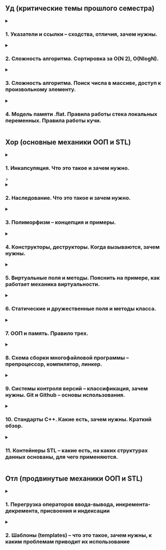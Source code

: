 <h2>Уд (критические темы прошлого семестра)</h2>

<details>
<summary><h3>1. Указатели и ссылки – сходства, отличия, зачем нужны.</h3></summary>

Указатели и ссылки предоставляют косвенный доступ к данным (переменным, массивам, структурам и тп), т.е. позволяют работать с объектами (которые могут быть а) очень большими, б) зарыты в памяти компьютера), не копируя их напрямую.

Указатели:

  * Хранят адрес объекта в памяти.
  * Могут быть null, указывая на отсутствие объекта.
  * Могут быть перенаправлены на другой объект после инициализации.
  * Требуют ручного управления памятью (выделение и освобождение!).
    
Ссылки:

  * Являются псевдонимами для существующих объектов.
  * Не могут быть null (не может быть ссылки на несуществующий элемент).
  * Не могут быть перенаправлены после инициализации.
  * Автоматически управляются системой (не требуют ручного выделения/освобождения памяти).

Зачем нужны:

* Передача больших объектов в функции: Используя указатели и ссылки, мы избегаем ненужного копирования, что повышает производительность.
* Динамическое выделение памяти: Позволяют создавать объекты в куче.
* Полиморфизм: Позволяют работать с объектами разных типов через общий интерфейс.

</details>

<details>
<summary><h3>2. Сложность алгоритма. Сортировка за О(N 2), O(NlogN).</h3></summary>

Любой алгоритм можно оценить по уровню сложности исходя из пропорциональности выполнения операции и количества элементов. 

O(N^2): 
  * Алгоритмы с квадратичной сложностью выполняют операции пропорционально квадрату количества элементов. 
  * Примеры: сортировка пузырьком, сортировка вставками, сортировка выбором.
  * Подходят для небольших наборов данных.

O(NlogN):
  * Алгоритмы с логарифмической сложностью выполняют операции пропорционально N*log(N).
  * Примеры: быстрая сортировка, сортировка методом Хоара, сортировка расчёсткой.
  * Более эффективны для больших наборов данных.
  * 
Важно помнить, что в разных ситуациях нужно применять разные алгоритмы разной сложности. Нет смысла сортировать учеников одной группы по баллам, используя метод рассчёски.

</details>

<details>
<summary><h3>3. Сложность алгоритма. Поиск числа в массиве, доступ к произвольному элементу.</h3></summary>

Сложность алгоритмов смотри предыдущий вопрос.

Поиск в отсортированном массиве:

  * Бинарный поиск: O(logN) - эффективен благодаря делению массива пополам на каждом шаге. А поскольку массив отсортирован, то с одно стороны элементы больше (или равны) искомому, а с другой стороны -- меньше (или равны).

Поиск в неотсортированном массиве:

  * Линейный поиск: O(N) - необходимо проверить каждый элемент.

Доступ к произвольному элементу массива: 
  * O(1) - прямой доступ по индексу.

</details>

<details>
<summary><h3>4. Модель памяти .flat. Правила работы стека локальных переменных. Правила работы кучи.</h3></summary>

В этой модели все сегменты памяти (код, данные, стек, куча) располагаются в едином адресном пространстве.
    * Упрощает управление памятью и доступ к данным.

Модель памяти .flat представляет собой сегменты памятиЮ которые располагаются в едином адресном пространстве:
	Глобальные переменные → текст программы (машинный код) → стек локальных 	переменных → куча. 
В стеке локальных переменных хранятся указатели на переменные, объявленные, но не инициализированные данные, оболочка объектов. В куче хранятся сами данные, на которые указываю переменные из стека локальных переменных. Именно в ней хранятся элементы массивов, других структур. Когда мы обращается к переменной, мы обращается в стеку локальных переменных, откуда мы перенаправляемся на адрес в куче, по которому «живёт» наш объект.  

Стек:

  * Используется для хранения локальных переменных и информации о вызовах функций.
  * Автоматически управляется системой (выделение и освобождение памяти).

Куча:
  * Область памяти для динамического выделения.
  * Программист сам управляет памятью (выделение с помощью new, освобождение с помощью delete).
  * Позволяет создавать объекты произвольного размера и времени жизни.
  * Важно помнить, что кучу необходимо очищать, нельзя удалять указатели на объекты, не удаляя данные по этим ссылкам. Это приводит к утечке данных — не приятно.

</details>

<h2>Хор (основные механики ООП и STL)</h2>

<details>
<summary><h3>1. Инкапсуляция. Что это такое и зачем нужно.</h3>></summary>

Если писать объекты с отрытым доступом, то может возникнуть ряд проблем:
1) вызывающий код может всё сломать;
2) вызывающий код обязан знать внутреннюю логику, как минимум вызывать init и finalize, хотя это внутренне дело объекта;
3) вызывающий код зачем то должен знать объект со всеми его полями, хотя логически хочет видеть просто объект.

Для решения эти проблем используют инкапсуляцию — скрытие данных объекта. С помощью инкапсуляции мы сами регулируем то, как именно пользователь будет обращаться к объекту, ставим ему чёткие рамки.

Теперь:
1) Вызывающий код не может ничего сломать, по крайней мере, очевидным образом;
2) Аналоги init и finalize срабатывают сами в нужный момент;
3) Вызывающий код не должен знать про изнанку реализации;
4) Код чище и читаемее.

</details>

<details>
<summary><h3>2. Наследование. Что это такое и зачем нужно.</h3></summary>

Общая идея наследования заключается в выделении общего поведения у разных классов в отдельный класс-предок. То есть всё наследование — это про то, как не писать повторно один и тот же код для «почти одинаковых» сущностей.

Пример, мы хотим работать с системой зоопарка. Для этого мы можем написать классы под каждого сотрудника, где будут прописаны его обязанности, данные, зп,.. Нам так же нужен класс для каждого животного в котором будут прописаны все особенности… Ну это капец! Мы лучше создадим Два класса-родителя Humans и Animals, в котором пропишем все общие черты людей/животных, а дальше будем создавать классы наследники, для которых нам останется написать только особенности каждой зверушки.

</details>

<details>
<summary><h3>3. Полиморфизм – концепция и примеры.</h3></summary>

Суть полиморфизма заключается в том, что некоторая сущность может вести себя по-разному в разных ситуациях. Сущность, которая обладает этим свойством, сама подстраивается к этим ситуациям, и не заставляет крутиться весь мир вокруг неё.

```C++
#include <iostream>
...
void funk(char a) {
  std::cout << "This char" << '\n';
}

void funk(int a) {
  std::cout << "This int" << '\n';
}

void funk(double a, unsigned int b) {
  std::cout << "This double & unsigned int" << '\n';
}
...
int main() {
  funk('A');
  funk('7');
  funk(3.14, 3);
  return 0;
}
```

</details>

<details>
<summary><h3>4. Конструкторы, деструкторы. Когда вызываются, зачем нужны.</h3></summary>

Каждый класс необходимо сначая создать, в конце работы с ним необходимо удалить - чтобы лишнюю память не занимал. За это и отвечают конструкторы и деструкторы.

```C++
...
class stack {
private:
  int size;
public:
  //конструктор создаёт стек нулевого размера
  stack() {};
  //конструктор создаёт стэк нужного размера
  stack(int size) {};
  //деструктор удаляет стек
  ~stack();
}
...
```

 * Конструктор -- это специальный метод, который, очевидно, вызывают перед началом работы с объектор данного класса (при его создании). Используется для инициализации полей объекта, причём с помощью полиморфизма можно сделать несколько конструкторов, которые будут создавать объект по-разному.
 * Деструктор -- специальный метод, который, опять же очевидно, вызывается в конце работы с объектом класса (при удалении объекта). Можно, конечно же, не вызвать, после окончания работы с программой автоматически вызовятся все деструкторы всех объектов всех классов, которые были использованы. Этот метод используется для освобождения ресурсов, выделенных объектом.

</details>

<details>
<summary><h3>5. Виртуальные поля и методы. Пояснить на примере, как работает механика виртуальности.</h3></summary>

Иногда в родительском классе можно сказать только "здесь должен быть вот такой метод", но нельзя написать его реализацию.

 * заведомо предполагается, что классы будут унаследованы;
 * метод для них всех нужен, можно в общем виде сказатьб, что метод должен делать;
 * реализация будет кардинально разной в разных унаследованных классах.

В это случае возникают виртуальные методы. Они объявляются с ключевым словом `virtual` в базовом классе.

```C++
//класс предок
class Figure {
private:
	...
public:
	...
	virtual square() = 0;
}
//классы потомки
class Triangle : public Figure {
private:
	float a, b, c;
	...
public:
	...
	//реализация виртуального метода
	float square() {
		float p = (a + b + c) / 3;
		return (sqrtf(p*(p-a)*(p-b)*(p-c)));
	}
}
class Rectangle : public Figure {
private:
	float a, b;
	...
public:
	...
	//реализация виртуального метода
	float square() {
		return (a*b);
	}
}
```

Замечания по виртульным методам:

 * могут определяться в любой точке иерархии наследования;
 * класс с виртуальными методами называется абстрактным;
 * в иерархии наследования может быть много абстрактных классов;
 * создать экземпляр абстрактного класса нельзя, те если мы попытаемся сделать так, вы прилетит ошибка...
```C++
int main() {
	Figure obj;
	return 0;
}
``` 
Некоторые фишки, основанные на виртуальных методах:
 * `Интерфейс` -- абстрактный класс, у которого все методы виртуальный (задаёт, но не реализует, то, что должно быть);
 * `Реализация` -- какой-либо класс, унаследованный от интерфейса и реализующий все его виртуальные методы.

</details>

<details>
<summary><h3>6. Статические и дружественные поля и методы класса.</h3></summary>

`static` -- глобальная переменная/функция, внесённая в namespace класса.

Статическое поле класса:
 * привязано ко всех экземплярам класса сразу, никому из них лично не принадлежит;
 * при изменении (любым экземплярам класса или просто так) меняется для всех объектов сразу.

Статический метод класса:
 * привязан ко всех экземплярам класса сразу, вызывается вне контекста конкретного экземпляра (у него нет this);
 * может работать только с локальными переменными и статическими полями класса.

```C++
class A {
public:
	//нестатическое поле
	int non_static_int = 0;
	//статическое поле
	int static_int
	//статический метод
	static void static_method() {
		static_int++;		//можно
		non_static_int++;	//нельзя
	}
};
//Это объявление статического поля, без него будет ругаться линкер
int A::static_int = 0;

int main() {
	//Один экземпляр
	A a1;
	//ВТорой экземпляр
	A a2;
	//Обновляем статичекое поле класса через один из экземпляров
	a1.static_int = 7;
	//Обновляем статическое поле класса без использования экземпляров
	A::static_int = 8;
	//Вызываем статический метод
	// а) через экземпляры класса
	a1.static_method;
	a2.static_method;
	// б) без экземпляров класса
	A::static_method;
	return 0;
}
```

`friend` -- указание, кому всё-таки можно обращаться к приватным полям

```C++
class A {
	//Теперь класс B наш друг))))
	friend class B;
private:
	int secret;
public:
	A(int s) {
		secret = s;
	}
	void describe() {
		std::cout << "I'm A, my secret is " << secret << '\n';
	}
}
class B {
public:
	B() {}
	void run(A* a) {
		a->describe();
		std::cout << "I'm B, I know secret A: " << a->secret << '\n';
		//можно так же изменять значения дружественного класса
		a->secret--;
	}
}
```
`friend` -- исключение из правил, имеет доступ ко всему, включая private-поля. С одной стороны, нарушает всей строгой конструкции. С другой стороны, даёт возможностьне городить public для всех.
В примере, `class A` -- это друг `class B`, но не наоборот!!

</details>

<details>
<summary><h3>7. ООП и память. Правило трех.</h3></summary>

ООП и память??

<h4>Правило трёх</h4>

Если классу требуется пользовательский **деструктор**, пользовательский **конструктор копирования** или пользовательский **оператор присваивания копированием**, он почти наверняка требует все три.

Если один из них должен быть определен программистом, то это означает, что версия, сгенерированная компилятором, не удовлетворяет потребностям класса в одном случае и, вероятно, не удовлетворит в остальных случаях. Если же не реализовать какой-либо метод, то компилятор будет использовать базовые методы, идея которых может кардинально отличайться от нужд программиста. В результате может произойти следующее:

 - деструктор удалит не все используемыне ячейки в памяти, произойдёт утечка данных;
 - конструктор копирования выполняет "поверхностное копирование" (копирование данных без дублирования базового ресурса), в результате чего скопированный объект будет влаеть теми же ячейками в памяти, что и исходный объект;
 - оператор присваивания копированием так же буде выполнять поверхносное копирование.

</details>

<details>
<summary><h3>8. Схема сборки многофайловой программы – препроцессор, компилятор, линкер.</h3></summary>

1. **Препроцессор:** Обрабатывает директивы препроцессора (#include, #define).
2. **Компилятор:** Переводит код каждого исходного файла (.cpp) в объектный файл (.obj).
3. **Линкер:** Объединяет объектные файлы и библиотеки в исполняемый файл (.exe). 

</details>

<details>
<summary><h3>9. Системы контроля версий – классификация, зачем нужны. Git и Github – основы использования.</h3></summary>

</details>

<details>
<summary><h3>10. Стандарты С++. Какие есть, зачем нужны. Краткий обзор.</h3></summary>

</details>

<details>
<summary><h3>11. Контейнеры STL – какие есть, на каких структурах данных основаны, для чего применяются.</h3></summary>

</details>

<h2>Отл (продвинутые механики ООП и STL)</h2>
<details>
<summary><h3>1. Перегрузка операторов ввода-вывода, инкремента-декремента, присвоения и индексации</h3></summary>

-> операторы ввода-вывода

Перегрузка этих операторов используется в стандартной библиотеке для вставки объектов в текстовой поток и извлечения объектов из текстового потока (поэтому в этом качестве их еще называют оператором вставки в поток и оператором извлечения из потока). Перегружаются они всегда как свободные функции, их сигнатура подчиняется правилам: первый операнд является ссылкой на поток, второй операнд является ссылкой на вставляемый или извлекаемый объект, возвращаемое значение является ссылкой на поток. Вот пример.
```C++
#include <iostream>
struct Point {
    int X;
    int Y;
};
std::ostream& operator<<(std::ostream& strm, const Point& p) {
    strm << '[' << p.X << ',' << p.Y << ']';
    return strm;
}
```
Главная проблема этих перегрузок — довольно высокий приоритет операторов, поэтому скобками приходится пользоваться чаще, чем хотелось бы.

-> инеркмент/дикремент
  
Эти операторы являются частью стандартного интерфейса итератора. Префиксные формы являются унарными операторами, постфиксные бинарными с фиктивным вторым параметром целого типа. Обе они обычно реализуются как функции-члены и постфиксный вариант определяется через префиксный. Вот типичная реализация инкремента.
```C++
class Iter {
public:
    Iter& operator++() // префиксный инкремент
    {
        // реализация инкремента
        return *this;
    }

    const Iter operator++(int) // постфиксный инкремент
    {
        Iter it(*this);
        ++*this;
        return it;
    }
    // ...
};
```
Итераторы являются копируемыми типами без поддержки перемещения, поэтому постфиксный инкремент должен возвращать константный объект, это предотвращает модификацию возвращаемого значения.

В стандартной библиотеке инкремент перегружают все итераторы, а декремент двунаправленные итераторы и итераторы произвольного доступа.

-> присваивание
  
Оператор присваивания можно реализовать только, как функцию-член, которая должна иметь ровно один параметр. Тип этого параметра произвольный, соответственно, перегрузок может быть несколько, для разных типов параметра. Перегрузка оператора присваивания является составной частью поддержки семантики копирования/перемещения и к ней приходится прибегать достаточно часто. Оператор присваивания практически всегда идет в паре с конструктором, имеющим один параметр. Нормальная ситуация — это когда каждому конструктору с одним параметром прилагается соответствующий оператор присваивания. Если описать семантику присваивания «на пальцах», то присваивание должно полностью освободить все текущие ресурсы, которыми владеет объект (левый операнд), и на его месте создать новый объект, определяемый правым операндом.

Среди операторов присваивания выделяются два стандартных — оператор копирующего присваивания и оператор перемещающего присваивания, которые соответствуют копирующему конструктору и перемещающему конструктору.
```C++
class X {
public:
    X(const X& src);     // копирующий конструктор
    X(X&& src) noexcept; // перемещающий конструктор

    X& operator=X(const X& src);     // оператор копирующего присваивания
    X& operator=X(X&& src) noexcept; // оператор перемещающего присваивания
// ...
};
```
-> индексация

Этот бинарный оператор, который обычно называют индексатором, может быть реализован только, как функция-член, которая должна иметь ровно один параметр. Тип этого параметра произвольный, соответственно, перегрузок может быть несколько, для разных типов параметра. Индексатор обычно перегружается для «массивоподобных» типов, а также для других контейнеров, например ассоциативных массивов. Возвращаемое значение обычно является ссылкой на элемент контейнера. Также, в принципе, может быть возврат по значению, но следует иметь в виду, что при этом для получения адреса элемента нельзя будет использовать выражения `&х[i]`, допустимые для встроенного индексатора. Такое выражение не будет компилироваться, если возвращаемый тип встроенный, и будет давать адрес временного объекта для пользовательского возвращаемого типа.

Индексатор часто перегружают в двух вариантах — константном и неконстантном.
```C++
T& operator[](int ind);
const T& operator[](int ind) const;
```
Первая версия позволяет модифицировать элемент, вторая только прочитать и она будет выбрана для константных экземпляров и в константных функциях-членах.
</details>

<details>
<summary><h3>2. Шаблоны (templates) – что это такое, зачем нужны, к каким проблемам приводит их использование</h3></summary>

Шаблоны используются для обобщённого программирования. Вы пишете алгоритм, который работает с различными типами данных, требуя от них только некоторой небольшой функциональности, а компилятор при использовании этого шаблона с конкретным типом подставляет тип и фактически сам генерирует требуемый код на C++.

Вот простейший пример использования шаблонов:
```C++
template<typename T>
T min(const T x, const T y) {
    return x < y ? x : y;
}
```
Мы написали код, который работает с любым типом данных, требуя от этого типа только наличия операции "меньше" (operator<). (На самом деле ещё конструктора копирования, но это уже детали.) Теперь мы можем использовать наш шаблон:
```C++
int x, y;
int z = min(x,y);  // Автоматический вывод типа.
double a, b;
double c = min(a,b);  // Автоматический вывод типа.
double d = min<double>(x,y);  // Явное указание типа.

std::vector::iterator i, j, k;
k = min(i,j);
```
В этом мощь обобщённого программирования - код, написанный один раз используется многократно. Но есть и недостаток - "разбухание" бинарного кода - для каждого типа параметра шаблона компилятор создаст свой бинарный код.
Преимущества шаблонов:
* Мы можем использовать шаблоны для создания набора функций, которые применяют один и тот же алгоритм к разным типам данных;
* Некоторые вещи, которые кажутся тривиальными при использовании шаблонов (например, оператор равенства), очень сложно реализовать с помощью обычных методов OO, таких как наследование и полиморфизм;
* Поскольку их параметры известны во время компиляции, классы шаблонов более типизируемы и могут быть предпочтительнее структур кода, разрешаемых во время выполнения (таких как abstract классы). Существуют некоторые современные методы, которые могут значительно уменьшить объем кода при использовании шаблонов;
* Часто основная причина использования шаблонов в сочетании с STL - это может резко сократить время разработки.

Недостатки:
* Некоторые компиляторы плохо поддерживают шаблоны, поэтому использование шаблонов может снизить переносимость кода;
* Многим компиляторам не хватает четких инструкций при обнаружении ошибки определения шаблона;
* Поскольку компилятор генерирует дополнительный код для каждого типа шаблонов, беспорядочное использование шаблонов может привести к раздуванию кода, что приведет к увеличению размера исполняемых файлов;
* Поскольку шаблон по своей природе раскрывает свою реализацию, неразумное использование в больших системах может привести к увеличению времени сборки;
* Шаблоны находятся в заголовках, которые требуют полной перестройки всех частей проекта при внесении изменений.

</details>
